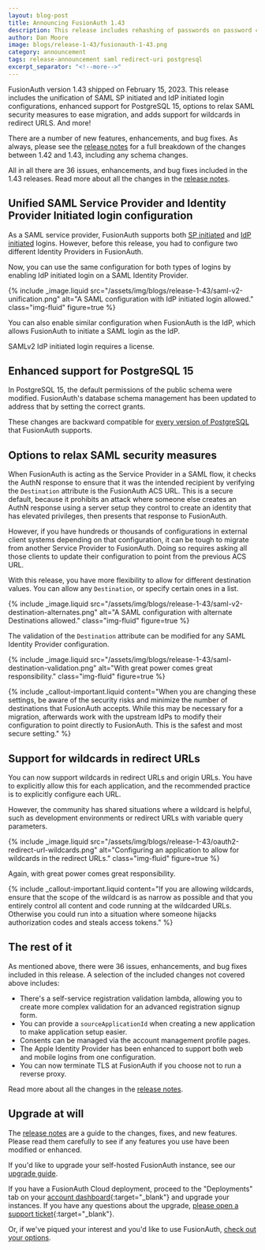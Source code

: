 ```yaml
---
layout: blog-post
title: Announcing FusionAuth 1.43
description: This release includes rehashing of passwords on password change, force MFA, and allow users to unlock their account by changing their password, and more.
author: Dan Moore
image: blogs/release-1-43/fusionauth-1-43.png
category: announcement
tags: release-announcement saml redirect-uri postgresql
excerpt_separator: "<!--more-->"
---
```


FusionAuth version 1.43 shipped on February 15, 2023. This release includes the unification of SAML SP initiated and IdP initiated login configurations, enhanced support for PostgreSQL 15, options to relax SAML security measures to ease migration, and adds support for wildcards in redirect URLS. And more!

<!--more-->

There are a number of new features, enhancements, and bug fixes. As always, please see the [release notes](/docs/v1/tech/release-notes#version-1-43-0) for a full breakdown of the changes between 1.42 and 1.43, including any schema changes.

All in all there are 36 issues, enhancements, and bug fixes included in the 1.43 releases. Read more about all the changes in the [release notes](/docs/v1/tech/release-notes#version-1-43-0).

## Unified SAML Service Provider and Identity Provider Initiated login configuration

As a SAML service provider, FusionAuth supports both [SP initiated](/docs/v1/tech/identity-providers/samlv2/) and [IdP initiated](/docs/v1/tech/identity-providers/samlv2-idp-initiated/) logins. However, before this release, you had to configure two different Identity Providers in FusionAuth.

Now, you can use the same configuration for both types of logins by enabling IdP initiated login on a SAML Identity Provider.

{% include _image.liquid src="/assets/img/blogs/release-1-43/saml-v2-unification.png" alt="A SAML configuration with IdP initiated login allowed." class="img-fluid" figure=true %}

You can also enable similar configuration when FusionAuth is the IdP, which allows FusionAuth to initiate a SAML login as the IdP. 

SAMLv2 IdP initiated login requires a license.

## Enhanced support for PostgreSQL 15

In PostgreSQL 15, the default permissions of the public schema were modified. FusionAuth's database schema management has been updated to address that by setting the correct grants.

These changes are backward compatible for [every version of PostgreSQL](/docs/v1/tech/installation-guide/system-requirements#database) that FusionAuth supports.

## Options to relax SAML security measures

When FusionAuth is acting as the Service Provider in a SAML flow, it checks the AuthN response to ensure that it was the intended recipient by verifying the `Destination` attribute is the FusionAuth ACS URL. This is a secure default, because it prohibits an attack where someone else creates an AuthN response using a server setup they control to create an identity that has elevated privileges, then presents that response to FusionAuth.

However, if you have hundreds or thousands of configurations in external client systems depending on that configuration, it can be tough to migrate from another Service Provider to FusionAuth. Doing so requires asking all those clients to update their configuration to point from the previous ACS URL. 

With this release, you have more flexibility to allow for different destination values. You can allow any `Destination`, or specify certain ones in a list.

{% include _image.liquid src="/assets/img/blogs/release-1-43/saml-v2-destination-alternates.png" alt="A SAML configuration with alternate Destinations allowed." class="img-fluid" figure=true %}

The validation of the `Destination` attribute can be modified for any SAML Identity Provider configuration.

{% include _image.liquid src="/assets/img/blogs/release-1-43/saml-destination-validation.png" alt="With great power comes great responsibility." class="img-fluid" figure=true %}

{% include _callout-important.liquid
    content="When you are changing these settings, be aware of the security risks and minimize the number of destinations that FusionAuth accepts. While this may be necessary for a migration, afterwards work with the upstream IdPs to modify their configuration to point directly to FusionAuth. This is the safest and most secure setting."
%}

## Support for wildcards in redirect URLs

You can now support wildcards in redirect URLs and origin URLs. You have to explicitly allow this for each application, and the recommended practice is to explicitly configure each URL.

However, the community has shared situations where a wildcard is helpful, such as development environments or redirect URLs with variable query parameters.

{% include _image.liquid src="/assets/img/blogs/release-1-43/oauth2-redirect-url-wildcards.png" alt="Configuring an application to allow for wildcards in the redirect URLs." class="img-fluid" figure=true %}

Again, with great power comes great responsibility.

{% include _callout-important.liquid
    content="If you are allowing wildcards, ensure that the scope of the wildcard is as narrow as possible and that you entirely control all content and code running at the wildcarded URLs. Otherwise you could run into a situation where someone hijacks authorization codes and steals access tokens."
%}

## The rest of it

As mentioned above, there were 36 issues, enhancements, and bug fixes included in this release. A selection of the included changes not covered above includes:

* There's a self-service registration validation lambda, allowing you to create more complex validation for an advanced registration signup form.
* You can provide a `sourceApplicationId` when creating a new application to make application setup easier.
* Consents can be managed via the account management profile pages.
* The Apple Identity Provider has been enhanced to support both web and mobile logins from one configuration.
* You can now terminate TLS at FusionAuth if you choose not to run a reverse proxy.

Read more about all the changes in the [release notes](/docs/v1/tech/release-notes#version-1-43-0).

## Upgrade at will

The [release notes](/docs/v1/tech/release-notes#version-1-43-0) are a guide to the changes, fixes, and new features. Please read them carefully to see if any features you use have been modified or enhanced.

If you'd like to upgrade your self-hosted FusionAuth instance, see our [upgrade guide](/docs/v1/tech/admin-guide/upgrade). 

If you have a FusionAuth Cloud deployment, proceed to the "Deployments" tab on your [account dashboard](https://account.fusionauth.io/account/deployment/){:target="_blank"} and upgrade your instances. If you have any questions about the upgrade, [please open a support ticket](https://account.fusionauth.io/account/support/){:target="_blank"}.

Or, if we've piqued your interest and you'd like to use FusionAuth, [check out your options](/pricing).
